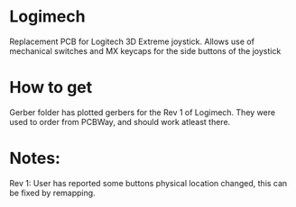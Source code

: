 # Logimech
Replacement PCB for Logitech 3D Extreme joystick. Allows use of mechanical switches and MX keycaps for the side buttons of the joystick

# How to get
Gerber folder has plotted gerbers for the Rev 1 of Logimech. 
They were used to order from PCBWay, and should work atleast there.

# Notes:

Rev 1: User has reported some buttons physical location changed, this can be  fixed by remapping.
